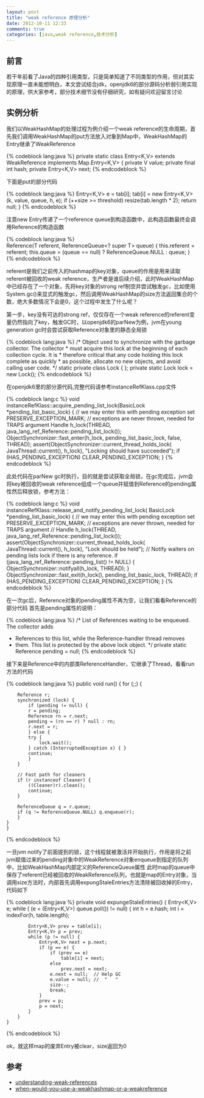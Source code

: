 ```yaml
---
layout: post
title: "weak reference 原理分析"
date: 2012-10-11 12:33
comments: true
categories: [java,weak reference,技术分析]
---
```


## 前言

若干年前看了Java的四种引用类型，只是简单知道了不同类型的作用，但对其实现原理一直未能想明白，本文尝试结合jdk，openjdk6的部分源码分析弱引用实现的原理，供大家参考，部分技术细节没有仔细研究，如有疑问欢迎留言讨论

## 实例分析

我们以WeakHashMap的处理过程为例介绍一个weak reference的生命周期，首先我们调用WeakHashMap的put方法放入对象到Map中，WeakHashMap的Entry继承了WeakReference
 
{% codeblock  lang:java %}
private static class Entry<K,V> extends WeakReference<K> implements Map.Entry<K,V> { 
	 private V value; 
	 private final int hash; 
	 private Entry<K,V> next; 
{% endcodeblock %}

下面是put的部分代码

{% codeblock  lang:java %}
Entry<K,V> e = tab[i]; 
        tab[i] = new Entry<K,V>(k, value, queue, h, e); 
        if (++size >= threshold) 
            resize(tab.length * 2); 
        return null; 
    } 
{% endcodeblock %}

注意new Entry传递了一个reference queue到构造函数中，此构造函数最终会调用Reference的构造函数

{% codeblock  lang:java %}  
Reference(T referent, ReferenceQueue<? super T> queue) { 
    this.referent = referent; 
    this.queue = (queue == null) ? ReferenceQueue.NULL : queue; 
    } 
{% endcodeblock %}

referent是我们之前传入的hashmap的key对象，queue的作用是用来读取referent被回收的weak reference，生产者是谁后续介绍，此时WeakHashMap中已经存在了一个对象，先将key对象的strong ref制空并尝试触发gc，比如使用System.gc()来显式的触发gc，然后调用WeakHashMap的size方法返回集合的个数，绝大多数情况下会是0，这个过程中发生了什么呢？

第一步，key没有可达的strong ref，仅仅存在一个weak reference的referent变量仍然指向了key，触发GC时，以openjdk6的parNew为例，jvm在young generation gc时会尝试获取Reference对象里的静态全局锁
 
{% codeblock  lang:java %}
/* Object used to synchronize with the garbage collector.  The collector 
     * must acquire this lock at the beginning of each collection cycle.  It is 
     * therefore critical that any code holding this lock complete as quickly 
     * as possible, allocate no new objects, and avoid calling user code. 
     */ 
    static private class Lock { }; 
    private static Lock lock = new Lock(); 
{% endcodeblock %} 	
	
在openjdk6里的部分源代码,完整代码请参考instanceRefKlass.cpp文件

{% codeblock  lang:c %}
void instanceRefKlass::acquire_pending_list_lock(BasicLock *pending_list_basic_lock) { 
  // we may enter this with pending exception set 
  PRESERVE_EXCEPTION_MARK;  // exceptions are never thrown, needed for TRAPS argument 
  Handle h_lock(THREAD, java_lang_ref_Reference::pending_list_lock()); 
  ObjectSynchronizer::fast_enter(h_lock, pending_list_basic_lock, false, THREAD); 
  assert(ObjectSynchronizer::current_thread_holds_lock( 
           JavaThread::current(), h_lock), 
         "Locking should have succeeded"); 
  if (HAS_PENDING_EXCEPTION) CLEAR_PENDING_EXCEPTION; 
} 
{% endcodeblock %}

 此处代码在parNew gc时执行，目的就是尝试获取全局锁，在gc完成后，jvm会将key被回收的weak reference组成一个queue并赋值到Reference的pending属性然后释放锁，参考方法：

{% codeblock  lang:c %}
void instanceRefKlass::release_and_notify_pending_list_lock( 
  BasicLock *pending_list_basic_lock) { 
  // we may enter this with pending exception set 
  PRESERVE_EXCEPTION_MARK;  // exceptions are never thrown, needed for TRAPS argument 
  // 
  Handle h_lock(THREAD, java_lang_ref_Reference::pending_list_lock()); 
  assert(ObjectSynchronizer::current_thread_holds_lock( 
           JavaThread::current(), h_lock), 
         "Lock should be held"); 
  // Notify waiters on pending lists lock if there is any reference. 
  if (java_lang_ref_Reference::pending_list() != NULL) { 
    ObjectSynchronizer::notifyall(h_lock, THREAD); 
  } 
  ObjectSynchronizer::fast_exit(h_lock(), pending_list_basic_lock, THREAD); 
  if (HAS_PENDING_EXCEPTION) CLEAR_PENDING_EXCEPTION; 
}
{% endcodeblock %}

在一次gc后，Reference对象的pending属性不再为空，让我们看看Reference的部分代码
首先是pending属性的说明：

{% codeblock  lang:java %}
/* List of References waiting to be enqueued.  The collector adds 
 * References to this list, while the Reference-handler thread removes 
 * them.  This list is protected by the above lock object. 
 */ 
private static Reference pending = null; 
{% endcodeblock %}

接下来是Reference中的内部类ReferenceHandler，它继承了Thread，看看run方法的代码

{% codeblock  lang:java %}
public void run() { 
        for (;;) { 
 
        Reference r; 
        synchronized (lock) { 
            if (pending != null) { 
            r = pending; 
            Reference rn = r.next; 
            pending = (rn == r) ? null : rn; 
            r.next = r; 
            } else { 
            try { 
                lock.wait(); 
            } catch (InterruptedException x) { } 
            continue; 
            } 
        } 
 
        // Fast path for cleaners 
        if (r instanceof Cleaner) { 
            ((Cleaner)r).clean(); 
            continue; 
        } 
 
        ReferenceQueue q = r.queue; 
        if (q != ReferenceQueue.NULL) q.enqueue(r); 
        } 
    } 
    } 
{% endcodeblock %}

一旦jvm notify了前面提到的锁，这个线程就被激活并开始执行，作用是将之前jvm赋值过来的pending对象中的WeakReference对象enqueue到指定的队列中，比如WeakHashMap内部定义的ReferenceQueue属性
此时map的queue中保存了referent已经被回收的WeakReference队列，也就是map的Entry对象，当调用size方法时，内部首先调用expungStaleEntries方法清除被回收掉的Entry，代码如下

{% codeblock  lang:java %}
private void expungeStaleEntries() { 
    Entry<K,V> e; 
        while ( (e = (Entry<K,V>) queue.poll()) != null) { 
            int h = e.hash; 
            int i = indexFor(h, table.length); 
 
            Entry<K,V> prev = table[i]; 
            Entry<K,V> p = prev; 
            while (p != null) { 
                Entry<K,V> next = p.next; 
                if (p == e) { 
                    if (prev == e) 
                        table[i] = next; 
                    else 
                        prev.next = next; 
                    e.next = null;  // Help GC 
                    e.value = null; //  "   " 
                    size--; 
                    break; 
                } 
                prev = p; 
                p = next; 
            } 
        } 
    } 
{% endcodeblock %}

ok，就这样map的废弃Entry被clear，size返回为0
 
## 参考
- [understanding-weak-references](http://weblogs.java.net/blog/2006/05/04/understanding-weak-references )
- [when-would-you-use-a-weakhashmap-or-a-weakreference](http://stackoverflow.com/questions/154724/when-would-you-use-a-weakhashmap-or-a-weakreference )  
